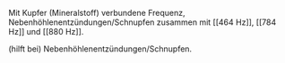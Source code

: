 Mit Kupfer (Mineralstoff) verbundene Frequenz, Nebenhöhlenentzündungen/Schnupfen zusammen mit [[464 Hz]], [[784 Hz]] und [[880 Hz]].

(hilft bei) Nebenhöhlenentzündungen/Schnupfen.
